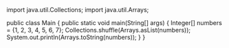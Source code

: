 import java.util.Collections;
import java.util.Arrays;

public class Main {
    public static void main(String[] args) {
        Integer[] numbers = {1, 2, 3, 4, 5, 6, 7};
        Collections.shuffle(Arrays.asList(numbers));
        System.out.println(Arrays.toString(numbers));
    }
}
